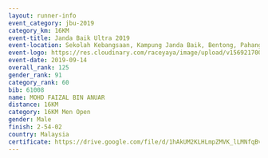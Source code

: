 ```yaml
---
layout: runner-info 
event_category: jbu-2019 
category_km: 16KM 
event-title: Janda Baik Ultra 2019 
event-location: Sekolah Kebangsaan, Kampung Janda Baik, Bentong, Pahang, Malaysia 
event-logo: https://res.cloudinary.com/raceyaya/image/upload/v1569217009/logo/janda-baik_vch1pc.jpg 
event-date: 2019-09-14
overall_rank: 125
gender_rank: 91
category_rank: 60
bib: 61008
name: MOHD FAIZAL BIN ANUAR
distance: 16KM
category: 16KM Men Open
gender: Male
finish: 2-54-02
country: Malaysia
certificate: https://drive.google.com/file/d/1hAkUM2KLHLmpZMVK_lLMNfqBvzdkzUGd/view?usp=sharing
---
```

